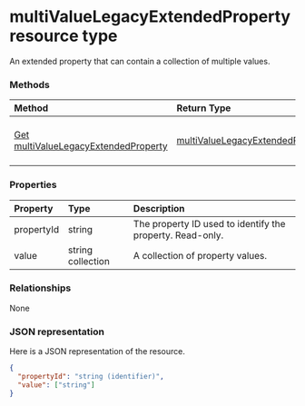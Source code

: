 # multiValueLegacyExtendedProperty resource type

An extended property that can contain a collection of multiple values.


### Methods

| Method		   | Return Type	|Description|
|:---------------|:--------|:----------|
|[Get multiValueLegacyExtendedProperty](../api/multivaluelegacyextendedproperty_get.md) | [multiValueLegacyExtendedProperty](multivaluelegacyextendedproperty.md) |Read properties and relationships of multiValueLegacyExtendedProperty object.|


### Properties
| Property	   | Type	|Description|
|:---------------|:--------|:----------|
|propertyId|string|The property ID used to identify the property. Read-only.|
|value|string collection|A collection of property values.|

### Relationships
None


### JSON representation

Here is a JSON representation of the resource.

<!-- {
  "blockType": "resource",
  "optionalProperties": [

  ],
  "@odata.type": "microsoft.graph.multivaluelegacyextendedproperty"
}-->

```json
{
  "propertyId": "string (identifier)",
  "value": ["string"]
}

```

<!-- uuid: 8fcb5dbc-d5aa-4681-8e31-b001d5168d79
2015-10-25 14:57:30 UTC -->
<!-- {
  "type": "#page.annotation",
  "description": "multiValueLegacyExtendedProperty resource",
  "keywords": "",
  "section": "documentation",
  "tocPath": ""
}-->
